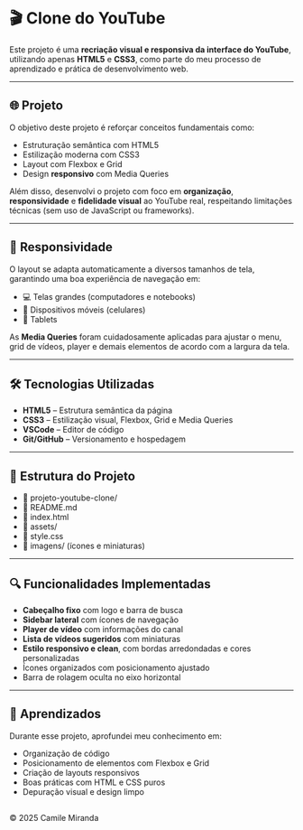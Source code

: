 # 🎬 Clone do YouTube

Este projeto é uma **recriação visual e responsiva da interface do YouTube**, utilizando apenas **HTML5** e **CSS3**, como parte do meu processo de aprendizado e prática de desenvolvimento web.

---

## 🌐 Projeto

O objetivo deste projeto é reforçar conceitos fundamentais como:
- Estruturação semântica com HTML5
- Estilização moderna com CSS3
- Layout com Flexbox e Grid
- Design **responsivo** com Media Queries

Além disso, desenvolvi o projeto com foco em **organização**, **responsividade** e **fidelidade visual** ao YouTube real, respeitando limitações técnicas (sem uso de JavaScript ou frameworks).

---

## 📱 Responsividade

O layout se adapta automaticamente a diversos tamanhos de tela, garantindo uma boa experiência de navegação em:

- 💻 Telas grandes (computadores e notebooks)
- 📱 Dispositivos móveis (celulares)
- 🧾 Tablets

As **Media Queries** foram cuidadosamente aplicadas para ajustar o menu, grid de vídeos, player e demais elementos de acordo com a largura da tela.

---

## 🛠️ Tecnologias Utilizadas

- **HTML5** – Estrutura semântica da página
- **CSS3** – Estilização visual, Flexbox, Grid e Media Queries
- **VSCode** – Editor de código
- **Git/GitHub** – Versionamento e hospedagem

---

## 📂 Estrutura do Projeto

- 📁 projeto-youtube-clone/
- 📄 README.md
- 📄 index.html
- 📁 assets/
- 📄 style.css
- 📁 imagens/ (ícones e miniaturas)

---

## 🔍 Funcionalidades Implementadas

- **Cabeçalho fixo** com logo e barra de busca
- **Sidebar lateral** com ícones de navegação
- **Player de vídeo** com informações do canal
- **Lista de vídeos sugeridos** com miniaturas
- **Estilo responsivo e clean**, com bordas arredondadas e cores personalizadas
- Ícones organizados com posicionamento ajustado
- Barra de rolagem oculta no eixo horizontal

---

## 📌 Aprendizados
Durante esse projeto, aprofundei meu conhecimento em:

- Organização de código
- Posicionamento de elementos com Flexbox e Grid
- Criação de layouts responsivos
- Boas práticas com HTML e CSS puros
- Depuração visual e design limpo

##

© 2025 Camile Miranda
